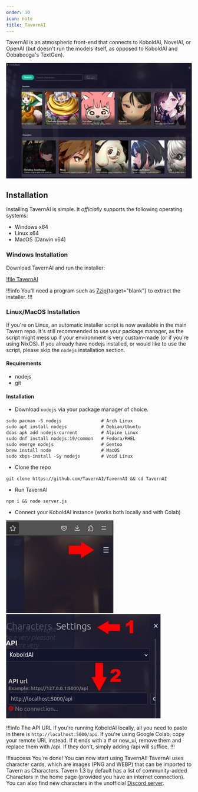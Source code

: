 ```yaml
---
order: 10
icon: note
title: TavernAI
---
```


TavernAI is an atmospheric front-end that connects to KoboldAI, NovelAI, or OpenAI (but doesn't run the models itself, as opposed to KoboldAI and Oobabooga's TextGen). 

![](/static/TavernAI.PNG)


## Installation
Installing TavernAI is simple. It *officially* supports the following operating systems:
- Windows x64
- Linux x64
- MacOS (Darwin x64)

### Windows Installation

Download TavernAI and run the installer:

[!file TavernAI](https://sourceforge.net/projects/tavernaimain/files/TavernAI.rar/download)

!!!info
You'll need a program such as [7zip](https://www.7-zip.org/download.html){target="blank"} to extract the installer.
!!!

### Linux/MacOS Installation

If you're on Linux, an automatic installer script is now available in the main Tavern repo. It's still recommended to use your package manager, as the script might mess up if your environment is very custom-made (or if you're using NixOS). If you already have nodejs installed, or would like to use the script, please skip the `nodejs` installation section.

#### Requirements
- nodejs
- git

#### Installation

- Download `nodejs` via your package manager of choice.
```
sudo pacman -S nodejs               # Arch Linux
sudo apt install nodejs             # Debian/Ubuntu
doas apk add nodejs-current         # Alpine Linux
sudo dnf install nodejs:19/common   # Fedora/RHEL
sudo emerge nodejs                  # Gentoo
brew install node                   # MacOS
sudo xbps-install -Sy nodejs        # Void Linux
```

- Clone the repo
```
git clone https://github.com/TavernAI/TavernAI && cd TavernAI
```

- Run TavernAI
```
npm i && node server.js
```

- Connect your KoboldAI instance (works both locally and with Colab)

![](/static/tavern-local1.png)![](/static/tavern-local2.png)

!!!info The API URL
If you're running KoboldAI locally, all you need to paste in there is `http://localhost:5000/api`. If you're using Google Colab, copy your remote URL instead. If it ends with a # or new_ui, remove them and replace them with /api. If they don't, simply adding /api will suffice.
!!!

!!!success You're done!
You can now start using TavernAI! TavernAI uses character cards, which are images (PNG and WEBP) that can be imported to Tavern as Characters. Tavern 1.3 by default has a list of community-added Characters in the home page (provided you have an internet connection). You can also find new characters in the unofficial [Discord server](https://discord.com/invite/pygmalionai).